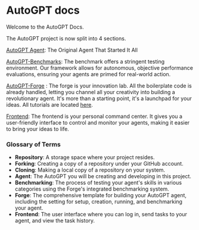 # AutoGPT docs

Welcome to the AutoGPT Docs.

The AutoGPT project is now split into 4 sections.

[AutoGPT Agent](/AutoGPT/setup.md): The Original Agent That Started It All

[AutoGPT-Benchmarks](/benchmarks/benchmark.md): The benchmark offers a stringent testing environment. Our framework allows for autonomous, objective performance evaluations, ensuring your agents are primed for real-world action.

[AutoGPT-Forge](/forge/get-started.md) : The forge is your innovation lab. All the boilerplate code is already handled, letting you channel all your creativity into building a revolutionary agent. It's more than a starting point, it's a launchpad for your ideas. All tutorials are located [here](https://aiedge.medium.com/autogpt-forge-e3de53cc58ec).

[Frontend](/front-end/the-ui.md): The frontend is your personal command center. It gives you a user-friendly interface to control and monitor your agents, making it easier to bring your ideas to life.


### Glossary of Terms
- **Repository**: A storage space where your project resides.
- **Forking**: Creating a copy of a repository under your GitHub account.
- **Cloning**: Making a local copy of a repository on your system.
- **Agent**: The AutoGPT you will be creating and developing in this project.
- **Benchmarking**: The process of testing your agent's skills in various categories using the Forge's integrated benchmarking system.
- **Forge**: The comprehensive template for building your AutoGPT agent, including the setting for setup, creation, running, and benchmarking your agent.
- **Frontend**: The user interface where you can log in, send tasks to your agent, and view the task history.